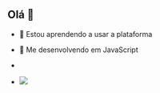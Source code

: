 ## Olá 👋

- 🔭 Estou aprendendo a usar a plataforma
- 🌱 Me desenvolvendo em JavaScript

- 
- ![]([https://br.pinterest.com/pin/4503668371875410/](https://br.pinterest.com/pin/4503668371875410/))

